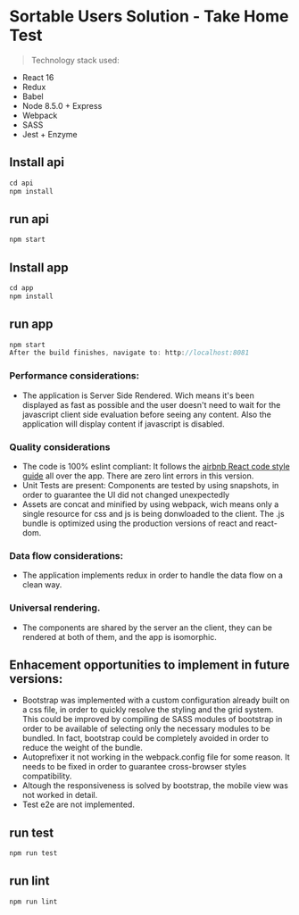 
# Sortable Users Solution - Take Home Test

> Technology stack used:
* React 16
* Redux
* Babel
* Node 8.5.0 + Express
* Webpack
* SASS
* Jest + Enzyme

## Install api

```js
cd api
npm install
```

## run api

```js
npm start
```

## Install app

```js
cd app
npm install
```

## run app

```js
npm start
After the build finishes, navigate to: http://localhost:8081
```
### Performance considerations:
- The application is Server Side Rendered. Wich means it's been displayed as fast as possible and the user doesn't need to wait for the javascript client side evaluation before seeing any content. Also the application will display content if javascript is disabled.

### Quality considerations
- The code is 100% eslint compliant: It follows the [airbnb React code style guide](https://github.com/airbnb/javascript/tree/master/react) all over the app. There are zero lint errors in this version.
- Unit Tests are present: Components are tested by using snapshots, in order to guarantee the UI did not changed unexpectedly
- Assets are concat and minified by using webpack, wich means only a single resource for css and js is being donwloaded to the client. The .js bundle is optimized using the production versions of react and react-dom.

### Data flow considerations:
- The application implements redux in order to handle the data flow on a clean way.

### Universal rendering.
- The components are shared by the server an the client, they can be rendered at both of them, and the app is isomorphic.

## Enhacement opportunities to implement in future versions:
- Bootstrap was implemented with a custom configuration already built on a css file, in order to quickly resolve the styling and the grid system. This could be improved by compiling de SASS modules of bootstrap in order to be available of selecting only the necessary modules to be bundled. In fact, bootstrap could be completely avoided in order to reduce the weight of the bundle.
- Autoprefixer it not working in the webpack.config file for some reason. It needs to be fixed in order to guarantee cross-browser styles compatibility.
- Altough the responsiveness is solved by bootstrap, the mobile view was not worked in detail.
- Test e2e are not implemented.

## run test

```js
npm run test
```

## run lint

```js
npm run lint
```

